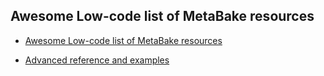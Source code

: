
## Awesome Low-code list of MetaBake resources

- <a href='https://github.com/MetaBake/_mBake/tree/master/awesomeReference' target='_blank'>Awesome Low-code list of MetaBake resources</a>

- [Advanced reference and examples](https://github.com/MetaBake/Meta/tree/master/advancedReference)
